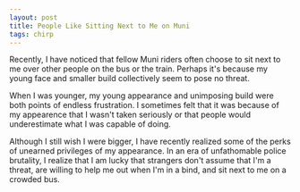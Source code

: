 ```yaml
---
layout: post
title: People Like Sitting Next to Me on Muni
tags: chirp
---
```

Recently, I have noticed that fellow Muni riders often choose to sit next to me over other people on the bus or the train. Perhaps it's because my young face and smaller build collectively seem to pose no threat.

When I was younger, my young appearance and unimposing build were both points of endless frustration. I sometimes felt that it was because of my appearence that I wasn't taken seriously or that people would underestimate what I was capable of doing.

Although I still wish I were bigger, I have recently realized some of the perks of unearned privileges of my appearance. In an era of unfathomable police brutality, I realize that I am lucky that strangers don't assume that I'm a threat, are willing to help me out when I'm in a bind, and sit next to me on a crowded bus. 
